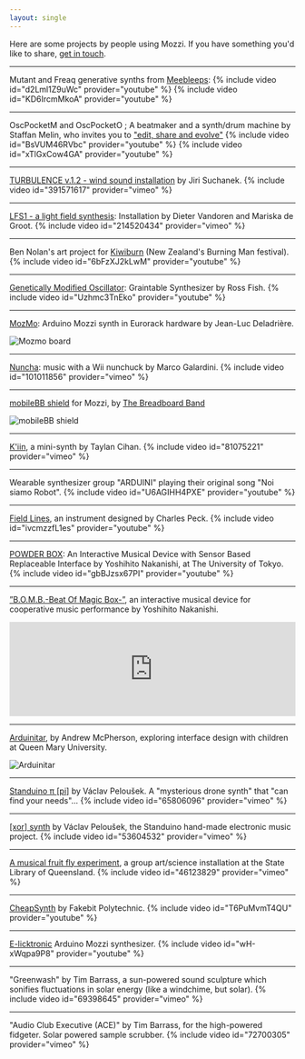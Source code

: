 ```yaml
---
layout: single
---
```


Here are some projects by people using Mozzi. If you have something you'd like to share, [get in touch](https://groups.google.com/forum/#!forum/mozzi-users).

***

Mutant and Freaq generative synths from [Meebleeps](https://github.com/Meebleeps):
{% include video id="d2Lml1Z9uWc" provider="youtube" %}
{% include video id="KD6IrcmMkoA" provider="youtube" %}

***

OscPocketM and OscPocketO ; A beatmaker and a synth/drum machine by Staffan Melin, who invites you to ["edit, share and evolve"](https://oscillator.se/arduino) {% include video id="BsVUM46RVbc" provider="youtube" %}
{% include video id="xTlGxCow4GA" provider="youtube" %}

***

[TURBULENCE v.1.2 - wind sound installation](https://www.jiri-suchanek.net/en/project/turbulence/) by Jiri Suchanek.
{% include video id="391571617" provider="vimeo" %}

***

[LFS1 - a light field synthesis](https://dietervandoren.net/index.php?/project/lfs1/): Installation by Dieter Vandoren and Mariska de Groot.
{% include video id="214520434" provider="vimeo" %}

***

Ben Nolan's art project for [Kiwiburn](https://www.kiwiburn.com/) (New Zealand's Burning Man festival).
{% include video id="6bFzXJ2kLwM" provider="youtube" %}

***

[Genetically Modified Oscillator](https://www.youtube.com/watch?v=Uzhmc3TnEko): Graintable Synthesizer by Ross Fish.
{% include video id="Uzhmc3TnEko" provider="youtube" %}

***

[MozMo](https://elek101.blogspot.be/2015/01/mozmo-brilliant-arduino-mozzi-synth-in.html): Arduino Mozzi synth in Eurorack hardware by Jean-Luc Deladrière.

![Mozmo board](https://lh3.ggpht.com/-av7QluDJS0g/VLo2Cp3i7VI/AAAAAAAAAmo/gTKQFGTBFEk/side.jpg)

***

[Nuncha](https://github.com/mgalardini/nuncha): music with a Wii nunchuck by Marco Galardini.
{% include video id="101011856" provider="vimeo" %}

***

[mobileBB shield](https://breadboardband.github.io/mobileBBshield_for_Mozzi/) for Mozzi, by [The Breadboard Band](https://www.breadboardband.org/wordpress/?p=5)

![mobileBB shield](https://raw.github.com/BreadboardBand/mobileBBshield_for_Mozzi/gh-pages/mobileBBforMozzi01.jpg)

***

[K'iin](https://www.taylancihan.com/kiin.html), a mini-synth by Taylan Cihan.
{% include video id="81075221" provider="vimeo" %}

***

Wearable synthesizer group "ARDUINI" playing their original song "Noi siamo Robot".
{% include video id="U6AGIHH4PXE" provider="youtube" %}

***

[Field Lines](https://charlespeckmusic.com/blog/field-lines-interactive-instrument/), an instrument designed by Charles Peck.
{% include video id="ivcmzzfL1es" provider="youtube" %}

***

[POWDER BOX](https://yoshihito-nakanishi.com/works/device/powder-box/): An Interactive Musical Device with Sensor Based Replaceable Interface by Yoshihito Nakanishi,
at The University of Tokyo.
{% include video id="gbBJzsx67PI" provider="youtube" %}

***

[”B.O.M.B.-Beat Of Magic Box-”](https://yoshihito-nakanishi.com/performance/b-o-m-b-performance/), an interactive musical device for cooperative music performance by Yoshihito Nakanishi.
<iframe width="100%" height="166" scrolling="no" frameborder="no" src="https://w.soundcloud.com/player/?url=http%3A%2F%2Fapi.soundcloud.com%2Ftracks%2F93191213&show_artwork=true"></iframe>

***

[Arduinitar](https://www.eecs.qmul.ac.uk/~andrewm/arduinitar.html), by Andrew McPherson, exploring interface design with children at Queen Mary University.

![Arduinitar](https://www.eecs.qmul.ac.uk/~andrewm/arduinitar/arduinitar-body.jpg)

***

[Standuino π [pi]](https://www.standuino.eu/musical-instruments/pi/) by Václav Peloušek.  A "mysterious drone synth" that "can find your needs"...
{% include video id="65806096" provider="vimeo" %}

***

[[xor] synth](https://www.standuino.eu/devices/instruments/xor-synth/) by Václav Peloušek, the Standuino hand-made electronic music project.
{% include video id="53604532" provider="vimeo" %}

***

[A musical fruit fly experiment](https://reprage.com/post/28654178439/untitled-sound-project-two), a group art/science installation at the State Library of Queensland.
{% include video id="46123829" provider="vimeo" %}

***

[CheapSynth](https://www.fakebitpolytechnic.com/equipment/) by Fakebit Polytechnic.
{% include video id="T6PuMvmT4QU" provider="youtube" %}

***

[E-licktronic](https://www.e-licktronic.com/forum/viewtopic.php?f=4&p=31) Arduino Mozzi synthesizer.
{% include video id="wH-xWqpa9P8" provider="youtube" %}

***

"Greenwash" by Tim Barrass, a sun-powered sound sculpture which sonifies fluctuations in solar energy (like a windchime, but solar).
{% include video id="69398645" provider="vimeo" %}

***

"Audio Club Executive (ACE)" by Tim Barrass, for the high-powered fidgeter.  Solar powered sample scrubber.
{% include video id="72700305" provider="vimeo" %}
